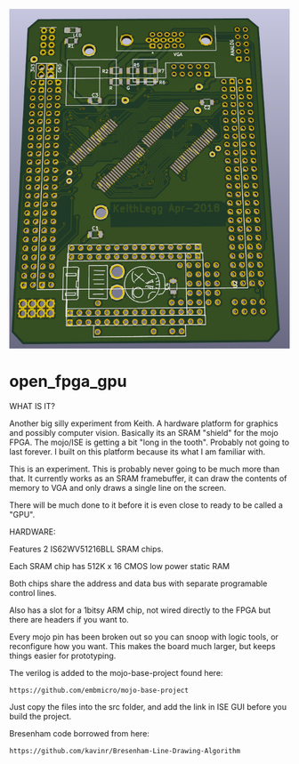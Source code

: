

![alt text](https://raw.githubusercontent.com/keithlegg/open_fpga_gpu/master/images/sram_back/board2.jpg) 


# open_fpga_gpu


WHAT IS IT? 

Another big silly experiment from Keith. A hardware platform for graphics and possibly computer vision. Basically its an SRAM "shield" for the mojo FPGA. The mojo/ISE is getting a bit "long in the tooth". Probably not going to last forever. I built on this platform because its what I am familiar with. 

This is an experiment. This is probably never going to be much more than that. It currently works as an SRAM framebuffer, it can draw the contents of memory to VGA and only draws a single line on the screen.

There will be much done to it before it is even close to ready to be called a "GPU".



HARDWARE:


Features 2 IS62WV51216BLL SRAM chips.

Each SRAM chip has 512K x 16 CMOS low power static RAM

Both chips share the address and data bus with separate programable control lines.


Also has a slot for a 1bitsy ARM chip, not wired directly to the FPGA but there are headers if you want to.

Every mojo pin has been broken out so you can snoop with logic tools, or reconfigure how you want. 
This makes the board much larger, but keeps things easier for prototyping. 


The verilog is added to the mojo-base-project found here:

    https://github.com/embmicro/mojo-base-project

Just copy the files into the src folder, and add the link in ISE GUI before you build the project.

Bresenham code borrowed from here:

    https://github.com/kavinr/Bresenham-Line-Drawing-Algorithm



